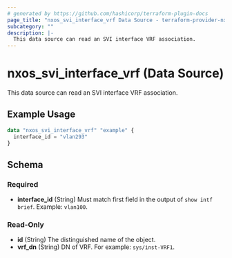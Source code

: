 ```yaml
---
# generated by https://github.com/hashicorp/terraform-plugin-docs
page_title: "nxos_svi_interface_vrf Data Source - terraform-provider-nxos"
subcategory: ""
description: |-
  This data source can read an SVI interface VRF association.
---
```


# nxos_svi_interface_vrf (Data Source)

This data source can read an SVI interface VRF association.

## Example Usage

```terraform
data "nxos_svi_interface_vrf" "example" {
  interface_id = "vlan293"
}
```

<!-- schema generated by tfplugindocs -->
## Schema

### Required

- **interface_id** (String) Must match first field in the output of `show intf brief`. Example: `vlan100`.

### Read-Only

- **id** (String) The distinguished name of the object.
- **vrf_dn** (String) DN of VRF. For example: `sys/inst-VRF1`.


